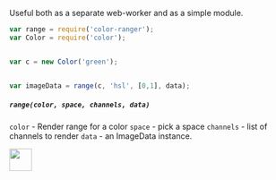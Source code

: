 Useful both as a separate web-worker and as a simple module.


```js
var range = require('color-ranger');
var Color = require('color');


var c = new Color('green');


var imageData = range(c, 'hsl', [0,1], data);
```

##### `range(color, space, channels, data)`

`color` - Render range for a color
`space` - pick a space
`channels` - list of channels to render
`data` - an ImageData instance.



<a href="http://unlicense.org/UNLICENSE"><img src="http://upload.wikimedia.org/wikipedia/commons/6/62/PD-icon.svg" width="40"/></a>